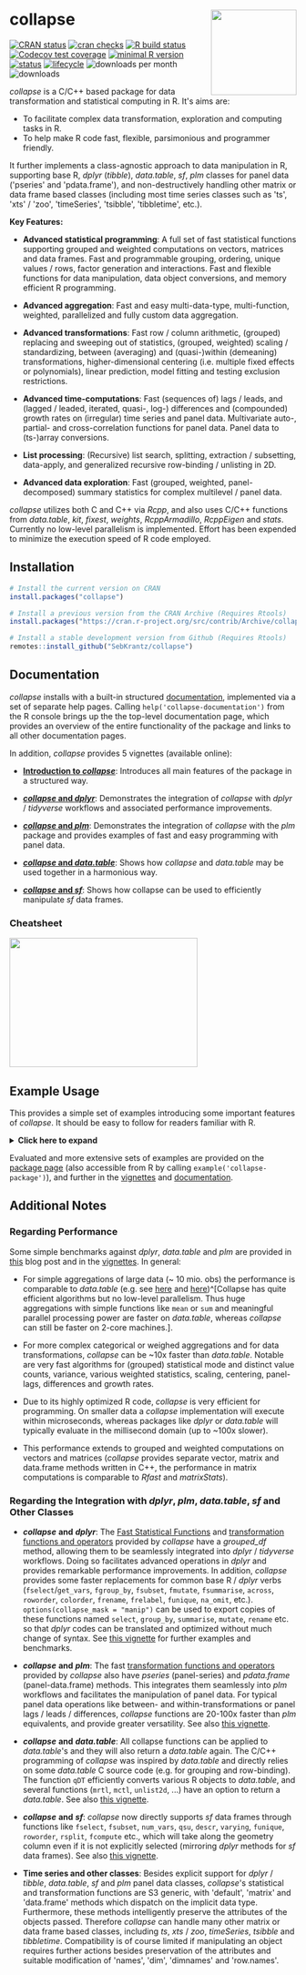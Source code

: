 # collapse <img src='misc/figures/collapse_logo_small.png' width="150px" align="right" />


<!-- badges: start -->
[![CRAN status](https://www.r-pkg.org/badges/version/collapse)](https://cran.r-project.org/package=collapse) 
[![cran checks](https://cranchecks.info/badges/worst/collapse)](https://cran.r-project.org/web/checks/check_results_collapse.html)
[![R build status](https://github.com/SebKrantz/collapse/workflows/R-CMD-check/badge.svg)](https://github.com/SebKrantz/collapse/actions)
[![Codecov test coverage](https://codecov.io/gh/SebKrantz/collapse/branch/master/graph/badge.svg)](https://codecov.io/gh/SebKrantz/collapse?branch=master)
[![minimal R version](https://img.shields.io/badge/R%3E%3D-2.10-6666ff.svg)](https://cran.r-project.org/)
[![status](https://tinyverse.netlify.com/badge/collapse)](https://CRAN.R-project.org/package=collapse)
[![lifecycle](https://img.shields.io/badge/lifecycle-maturing-blue.svg)](https://www.tidyverse.org/lifecycle/#maturing)
![downloads per month](http://cranlogs.r-pkg.org/badges/collapse?color=blue)
![downloads](http://cranlogs.r-pkg.org/badges/grand-total/collapse?color=blue)
<!-- [![Travis build status](https://travis-ci.com/SebKrantz/collapse.svg?branch=master)](https://travis-ci.com/SebKrantz/collapse) -->
<!-- badges: end -->

*collapse* is a C/C++ based package for data transformation and statistical computing in R. It's aims are:

* To facilitate complex data transformation, exploration and computing tasks in R.
* To help make R code fast, flexible, parsimonious and programmer friendly. 

It further implements a class-agnostic approach to data manipulation in R, supporting base R, *dplyr* (*tibble*), *data.table*, *sf*, *plm* classes for panel data ('pseries' and 'pdata.frame'), and non-destructively handling other matrix or data frame based classes (including most time series classes such as 'ts', 'xts' / 'zoo', 'timeSeries', 'tsibble', 'tibbletime', etc.). 

<!-- *collapse* thus provides a robust, flexible, class-agnostic and computationally advanced toolkit for data manipulation in R. -->

<!-- Core functions are implicit-type generic and attribute preserving, supporting other matrix or data frame based classes e.g. time series (*ts*, *xts* / *zoo*, *timeSeries* etc.), *sf* data frames etc. -->


**Key Features:**

*  **Advanced statistical programming**: A full set of fast statistical functions 
        supporting grouped and weighted computations on vectors, matrices and 
        data frames. Fast and programmable grouping, ordering, unique values / rows, 
        factor generation and interactions. Fast and flexible functions for data 
        manipulation, data object conversions, and memory efficient R programming.

*  **Advanced aggregation**: Fast and easy multi-data-type, multi-function, 
        weighted, parallelized and fully custom data aggregation.

*  **Advanced transformations**: Fast row / column arithmetic, (grouped) replacing 
        and sweeping out of statistics, (grouped, weighted) scaling / standardizing, 
        between (averaging) and (quasi-)within (demeaning) transformations, 
        higher-dimensional centering (i.e. multiple fixed effects or polynomials), 
        linear prediction, model fitting and testing exclusion restrictions.

*  **Advanced time-computations**: Fast (sequences of) lags / leads, and 
        (lagged / leaded, iterated, quasi-, log-) differences and (compounded) 
        growth rates on (irregular) time series and panel data. 
        Multivariate auto-, partial- and cross-correlation functions for panel data. 
        Panel data to (ts-)array conversions.

*  **List processing**: (Recursive) list search, splitting, 
        extraction / subsetting, data-apply, and generalized recursive 
        row-binding / unlisting in 2D.

* **Advanced data exploration**: Fast (grouped, weighted, panel-decomposed) 
        summary statistics for complex multilevel / panel data.

*collapse* utilizes both C and C++ via *Rcpp*, and also uses C/C++ functions from *data.table*, *kit*, *fixest*, *weights*, *RcppArmadillo*, *RcppEigen* and *stats*. Currently no low-level parallelism is implemented. Effort has been expended to minimize the execution speed of R code employed. 

## Installation

``` r
# Install the current version on CRAN
install.packages("collapse")

# Install a previous version from the CRAN Archive (Requires Rtools)
install.packages("https://cran.r-project.org/src/contrib/Archive/collapse/collapse_1.5.3.tar.gz", repos = NULL, type = "source")

# Install a stable development version from Github (Requires Rtools)
remotes::install_github("SebKrantz/collapse")
```
<!--
# install the development version
devtools::install_github("SebKrantz/collapse")
-->

## Documentation
*collapse* installs with a built-in structured [documentation](<https://sebkrantz.github.io/collapse/reference/index.html>), implemented via a set of separate help pages. Calling `help('collapse-documentation')` from the R console brings up the the top-level documentation page, which provides an overview of the entire functionality of the package and links to all other documentation pages. 

In addition, *collapse* provides 5 vignettes (available online):

* [**Introduction to *collapse***](<https://sebkrantz.github.io/collapse/articles/collapse_intro.html>): Introduces all main features of the package in a structured way.

* [***collapse* and *dplyr***](<https://sebkrantz.github.io/collapse/articles/collapse_and_dplyr.html>): Demonstrates the integration of *collapse* with *dplyr* / *tidyverse* workflows and associated performance improvements.

* [***collapse* and *plm***](<https://sebkrantz.github.io/collapse/articles/collapse_and_plm.html>): Demonstrates the integration of *collapse* with the *plm* package and provides examples of fast and easy programming with panel data. 

* [***collapse* and *data.table***](<https://sebkrantz.github.io/collapse/articles/collapse_and_data.table.html>): Shows how *collapse* and *data.table* may be used together in a harmonious way. 

* [***collapse* and *sf***](<https://sebkrantz.github.io/collapse/articles/collapse_and_sf.html>): Shows how collapse can be used to efficiently manipulate *sf* data frames.

### Cheatsheet

<a href="https://raw.githubusercontent.com/SebKrantz/cheatsheets/master/collapse.pdf"><img src="https://raw.githubusercontent.com/SebKrantz/cheatsheets/master/pngs/collapse.png" width="330" height="227"/></a> <!-- 294 -->

## Example Usage
This provides a simple set of examples introducing some important features of *collapse*. It should be easy to follow for readers familiar with R. 


<details>
  <summary><b><a style="cursor: pointer;">Click here to expand </a></b> </summary>
  
``` r
library(collapse)
data("iris")            # iris dataset in base R
v <- iris$Sepal.Length  # Vector
d <- num_vars(iris)     # Saving numeric variables (could also be a matrix, statistical functions are S3 generic)
g <- iris$Species       # Grouping variable (could also be a list of variables)

## Advanced Statistical Programming -----------------------------------------------------------------------------

# Simple (column-wise) statistics...
fmedian(v)                       # Vector
fsd(qM(d))                       # Matrix (qM is a faster as.matrix)
fmode(d)                         # data.frame
fmean(qM(d), drop = FALSE)       # Still a matrix
fmax(d, drop = FALSE)            # Still a data.frame

# Fast grouped and/or weighted statistics
w <- abs(rnorm(fnrow(iris)))
fmedian(d, w = w)                 # Simple weighted statistics
fnth(d, 0.75, g)                  # Grouped statistics (grouped third quartile)
fmedian(d, g, w)                  # Groupwise-weighted statistics
fsd(v, g, w)                      # Similarly for vectors
fmode(qM(d), g, w, ties = "max")  # Or matrices (grouped and weighted maximum mode) ...

# A fast set of data manipulation functions allows complex piped programming at high speeds
library(magrittr)                            # Pipe operators
iris %>% fgroup_by(Species) %>% fndistinct   # Grouped distinct value counts
iris %>% fgroup_by(Species) %>% fmedian(w)   # Weighted group medians 
iris %>% add_vars(w) %>%                     # Adding weight vector to dataset
  fsubset(Sepal.Length < fmean(Sepal.Length), Species, Sepal.Width:w) %>% # Fast selecting and subsetting
  fgroup_by(Species) %>%                     # Grouping (efficiently creates a grouped tibble)
  fvar(w) %>%                                # Frequency-weighted group-variance, default (keep.w = TRUE)  
  roworder(sum.w)                            # also saves group weights in a column called 'sum.w'

# Can also use dplyr (but dplyr manipulation verbs are a lot slower)
library(dplyr)
iris %>% add_vars(w) %>% 
  filter(Sepal.Length < fmean(Sepal.Length)) %>% 
  select(Species, Sepal.Width:w) %>% 
  group_by(Species) %>% 
  fvar(w) %>% arrange(sum.w)

## Advanced Aggregation -----------------------------------------------------------------------------------------

collap(iris, Sepal.Length + Sepal.Width ~ Species, fmean)  # Simple aggregation using the mean..
collap(iris, ~ Species, list(fmean, fmedian, fmode))       # Multiple functions applied to each column
add_vars(iris) <- w                                        # Adding weights, return in long format..
collap(iris, ~ Species, list(fmean, fmedian, fmode), w = ~ w, return = "long")

# Generate some additional logical data
settransform(iris, AWMSL = Sepal.Length > fmedian(Sepal.Length, w = w), 
                   AWMSW = Sepal.Width > fmedian(Sepal.Width, w = w))

# Multi-type data aggregation: catFUN applies to all categorical columns (here AMWSW)
collap(iris, ~ Species + AWMSL, list(fmean, fmedian, fmode), 
       catFUN = fmode, w = ~ w, return = "long")

# Custom aggregation gives the greatest possible flexibility: directly mapping functions to columns
collap(iris, ~ Species + AWMSL, 
       custom = list(fmean = 2:3, fsd = 3:4, fmode = "AWMSL"), w = ~ w, 
       wFUN = list(fsum, fmin, fmax), # Here also aggregating the weight vector with 3 different functions
       keep.col.order = FALSE)        # Column order not maintained -> grouping and weight variables first

# Can also use grouped tibble: weighted median for numeric, weighted mode for categorical columns
iris %>% fgroup_by(Species, AWMSL) %>% collapg(fmedian, fmode, w = w)

## Advanced Transformations -------------------------------------------------------------------------------------

# All Fast Statistical Functions have a TRA argument, supporting 10 different replacing and sweeping operations
fmode(d, TRA = "replace")     # Replacing values with the mode
fsd(v, TRA = "/")             # dividing by the overall standard deviation (scaling)
fsum(d, TRA = "%")            # Computing percentages
fsd(d, g, TRA = "/")          # Grouped scaling
fmin(d, g, TRA = "-")         # Setting the minimum value in each species to 0
ffirst(d, g, TRA = "%%")      # Taking modulus of first value in each species
fmedian(d, g, w, "-")         # Groupwise centering by the weighted median
fnth(d, 0.95, g, w, "%")      # Expressing data in percentages of the weighted species-wise 95th percentile
fmode(d, g, w, "replace",     # Replacing data by the species-wise weighted minimum-mode
      ties = "min")

# TRA() can also be called directly to replace or sweep with a matching set of computed statistics
TRA(v, sd(v), "/")                       # Same as fsd(v, TRA = "/")
TRA(d, fmedian(d, g, w), "-", g)         # Same as fmedian(d, g, w, "-")
TRA(d, BY(d, g, quantile, 0.95), "%", g) # Same as fnth(d, 0.95, g, TRA = "%") (apart from quantile algorithm)

# For common uses, there are some faster and more advanced functions
fbetween(d, g)                           # Grouped averaging [same as fmean(d, g, TRA = "replace") but faster]
fwithin(d, g)                            # Grouped centering [same as fmean(d, g, TRA = "-") but faster]
fwithin(d, g, w)                         # Grouped and weighted centering [same as fmean(d, g, w, "-")]
fwithin(d, g, w, theta = 0.76)           # Quasi-centering i.e. d - theta*fbetween(d, g, w)
fwithin(d, g, w, mean = "overall.mean")  # Preserving the overall weighted mean of the data

fscale(d)                                # Scaling and centering (default mean = 0, sd = 1)
fscale(d, mean = 5, sd = 3)              # Custom scaling and centering
fscale(d, mean = FALSE, sd = 3)          # Mean preserving scaling
fscale(d, g, w)                          # Grouped and weighted scaling and centering
fscale(d, g, w, mean = "overall.mean",   # Setting group means to overall weighted mean,
       sd = "within.sd")                 # and group sd's to fsd(fwithin(d, g, w), w = w)

get_vars(iris, 1:2)                      # Use get_vars for fast selecting data.frame columns, gv is shortcut
fhdbetween(gv(iris, 1:2), gv(iris, 3:5)) # Linear prediction with factors and continuous covariates
fhdwithin(gv(iris, 1:2), gv(iris, 3:5))  # Linear partialling out factors and continuous covariates

# This again opens up new possibilities for data manipulation...
iris %>%  
  ftransform(ASWMSL = Sepal.Length > fmedian(Sepal.Length, Species, w, "replace")) %>%
  fgroup_by(ASWMSL) %>% collapg(w = w, keep.col.order = FALSE)

iris %>% fgroup_by(Species) %>% num_vars %>% fwithin(w)  # Weighted demeaning


## Time Series and Panel Series ---------------------------------------------------------------------------------

flag(AirPassengers, -1:3)                      # A sequence of lags and leads
EuStockMarkets %>%                             # A sequence of first and second seasonal differences
  fdiff(0:1 * frequency(.), 1:2)  
fdiff(EuStockMarkets, rho = 0.95)              # Quasi-difference [x - rho*flag(x)]
fdiff(EuStockMarkets, log = TRUE)              # Log-difference [log(x/flag(x))]
EuStockMarkets %>% fgrowth(c(1, frequency(.))) # Ordinary and seasonal growth rate
EuStockMarkets %>% fgrowth(logdiff = TRUE)     # Log-difference growth rate [log(x/flag(x))*100]

# Creating panel data
pdata <- EuStockMarkets %>% list(`A` = ., `B` = .) %>% 
         unlist2d(idcols = "Id", row.names = "Time")  

L(pdata, -1:3, ~Id, ~Time)                   # Sequence of fully identified panel-lags (L is operator for flag) 
pdata %>% fgroup_by(Id) %>% flag(-1:3, Time) # Same thing..

# collapse supports pseries and pdata.frame's, provided by the plm package
pdata <- plm::pdata.frame(pdata, index = c("Id", "Time"))         
L(pdata, -1:3)          # Same as above, ...
psacf(pdata)            # Multivariate panel-ACF
psmat(pdata) %>% plot   # 3D-array of time series from panel data + plotting

HDW(pdata)              # This projects out id and time fixed effects.. (HDW is operator for fhdwithin)
W(pdata, effect = "Id") # Only Id effects.. (W is operator for fwithin)

## List Processing ----------------------------------------------------------------------------------------------

# Some nested list of heterogenous data objects..
l <- list(a = qM(mtcars[1:8]),                                   # Matrix
          b = list(c = mtcars[4:11],                             # data.frame
                   d = list(e = mtcars[2:10], 
                            f = fsd(mtcars))))                   # Vector

ldepth(l)                       # List has 4 levels of nesting (considering that mtcars is a data.frame)
is_unlistable(l)                # Can be unlisted
has_elem(l, "f")                # Contains an element by the name of "f"
has_elem(l, is.matrix)          # Contains a matrix

get_elem(l, "f")                # Recursive extraction of elements..
get_elem(l, c("c","f"))         
get_elem(l, c("c","f"), keep.tree = TRUE)
unlist2d(l, row.names = TRUE)   # Intelligent recursive row-binding to data.frame   
rapply2d(l, fmean) %>% unlist2d # Taking the mean of all elements and repeating

# Application: extracting and tidying results from (potentially nested) lists of model objects
list(mod1 = lm(mpg ~ carb, mtcars), 
     mod2 = lm(mpg ~ carb + hp, mtcars)) %>%
  lapply(summary) %>% 
  get_elem("coef", regex = TRUE) %>%   # Regular expression search and extraction
  unlist2d(idcols = "Model", row.names = "Predictor")

## Summary Statistics -------------------------------------------------------------------------------------------

irisNA <- na_insert(iris, prop = 0.15)  # Randmonly set 15% missing
fnobs(irisNA)                           # Observation count
pwnobs(irisNA)                          # Pairwise observation count
fnobs(irisNA, g)                        # Grouped observation count
fndistinct(irisNA)                      # Same with distinct values... (default na.rm = TRUE skips NA's)
fndistinct(irisNA, g)  

descr(iris)                                   # Detailed statistical description of data

varying(iris, ~ Species)                      # Show which variables vary within Species
varying(pdata)                                # Which are time-varying ? 
qsu(iris, w = ~ w)                            # Fast (one-pass) summary (with weights)
qsu(iris, ~ Species, w = ~ w, higher = TRUE)  # Grouped summary + higher moments
qsu(pdata, higher = TRUE)                     # Panel-data summary (between and within entities)
pwcor(num_vars(irisNA), N = TRUE, P = TRUE)   # Pairwise correlations with p-value and observations
pwcor(W(pdata, keep.ids = FALSE), P = TRUE)   # Within-correlations

```

</details>
<p> </p>

Evaluated and more extensive sets of examples are provided on the [package page](<https://sebkrantz.github.io/collapse/reference/collapse-package.html>) (also accessible from R by calling `example('collapse-package')`), and further in the [vignettes](<https://sebkrantz.github.io/collapse/articles/index.html>) and  [documentation](<https://sebkrantz.github.io/collapse/reference/index.html>).

## Additional Notes
### Regarding Performance 
Some simple benchmarks against *dplyr*, *data.table* and *plm* are provided in [this](<https://sebkrantz.github.io/Rblog/2020/08/31/welcome-to-collapse/>) blog post and in the [vignettes](<https://sebkrantz.github.io/collapse/articles/index.html>). In general:

<!-- using functions that *data.table* also GeForce optimizes, -->

* For simple aggregations of large data (~ 10 mio. obs) the performance is comparable to *data.table* (e.g. see [here](<https://sebkrantz.github.io/collapse/reference/fast-statistical-functions.html#benchmark>) and [here](<https://sebkrantz.github.io/Rblog/2020/08/31/welcome-to-collapse/>))^[Collapse has quite efficient algorithms but no low-level parallelism. Thus huge aggregations with simple functions like `mean` or `sum` and meaningful parallel processing power are faster on *data.table*, whereas *collapse* can still be faster on 2-core machines.].

* For more complex categorical or weighed aggregations and for data transformations, *collapse* can be ~10x faster than *data.table*. Notable are very fast algorithms for (grouped) statistical mode and distinct value counts, variance, various weighted statistics, scaling, centering, panel-lags, differences and growth rates.

* Due to its highly optimized R code, *collapse* is very efficient for programming. On smaller data a *collapse* implementation will execute within microseconds, whereas packages like *dplyr* or *data.table* will typically evaluate in the millisecond domain (up to ~100x slower).

* This performance extends to grouped and weighted computations on vectors and matrices (*collapse* provides separate vector, matrix and data.frame methods written in C++, the performance in matrix computations is comparable to *Rfast* and *matrixStats*).

### Regarding the Integration with *dplyr*, *plm*, *data.table*, *sf* and Other Classes

* ***collapse*** **and** ***dplyr***: The [Fast Statistical Functions](<https://sebkrantz.github.io/collapse/reference/fast-statistical-functions.html>) and [transformation functions and operators](<https://sebkrantz.github.io/collapse/reference/data-transformations.html>) provided by *collapse* have a *grouped_df* method, allowing them to be seamlessly integrated into *dplyr* / *tidyverse* workflows. Doing so facilitates advanced operations in *dplyr* and provides remarkable performance improvements. In addition, *collapse* provides some faster replacements for common base R / *dplyr* verbs (`fselect`/`get_vars`, `fgroup_by`, `fsubset`, `fmutate`, `fsummarise`, `across`, `roworder`, `colorder`, `frename`, `frelabel`, `funique`, `na_omit`, etc.). `options(collapse_mask = "manip")` can be used to export copies of these functions named `select`, `group_by`, `summarise`, `mutate`, `rename` etc. so that *dplyr* codes can be translated and optimized without much change of syntax. See [this vignette](<https://sebkrantz.github.io/collapse/articles/collapse_and_dplyr.html>) for further examples and benchmarks. 

<!-- 
, providing further performance improvements for programming with piped expressions and non-standard evaluation
(bringing *dplyr* close to *data.table* on large data aggregations, and making it faster than *data.table* for advanced transformations) -->

* ***collapse*** **and** ***plm***: The fast [transformation functions and operators](<https://sebkrantz.github.io/collapse/reference/data-transformations.html>) provided by *collapse* also have *pseries* (panel-series) and *pdata.frame* (panel-data.frame) methods. This integrates them seamlessly into *plm* workflows and facilitates the manipulation of panel data. For typical panel data operations like between- and within-transformations or panel lags / leads / differences, *collapse* functions are 20-100x faster than *plm* equivalents, and provide greater versatility. See also [this vignette](<https://sebkrantz.github.io/collapse/articles/collapse_and_plm.html>).

<!-- (e.g. for applying transformations to multiple variables in a *pdata.frame*) -->

* ***collapse*** **and** ***data.table***: All collapse functions can be applied to *data.table*'s and they will also return a *data.table* again. The C/C++ programming of *collapse* was inspired by *data.table* and directly relies on some *data.table* C source code (e.g. for grouping and row-binding). The function `qDT` efficiently converts various R objects to *data.table*, and several functions (`mrtl`, `mctl`, `unlist2d`, ...) have an option to return a *data.table*. See also [this vignette](<https://sebkrantz.github.io/collapse/articles/collapse_and_data.table.html>).

* ***collapse*** **and** ***sf***: *collapse* now directly supports *sf* data frames through functions like `fselect`, `fsubset`, `num_vars`, `qsu`, `descr`, `varying`, `funique`, `roworder`, `rsplit`, `fcompute` etc., which will take along the geometry column even if it is not explicitly selected (mirroring *dplyr* methods for *sf* data frames). See also [this vignette](<https://sebkrantz.github.io/collapse/articles/collapse_and_sf.html>).

* **Time series and other classes**: Besides explicit support for *dplyr* / *tibble*, *data.table*, *sf* and *plm* panel data classes, *collapse*'s statistical and transformation functions are S3 generic, with 'default', 'matrix' and 'data.frame' methods which dispatch on the implicit data type. Furthermore, these methods intelligently preserve the attributes of the objects passed. Therefore *collapse* can handle many other matrix or data frame based classes, including *ts*, *xts* / *zoo*, *timeSeries*, *tsibble* and *tibbletime*. Compatibility is of course limited if manipulating an object requires further actions besides preservation of the attributes and suitable modification of 'names', 'dim', 'dimnames' and 'row.names'. 

<!--

fndistinct(wlddev)
fndistinct(wlddev, wlddev$iso3c)

wlddev %>% fgroup_by(iso3c) %>% fndistinct

collap(wlddev, ~ country + decade, fmean, fmode)

fscale(num_vars(wlddev), wlddec$iso3c)
fwithin(num_vars(wlddev), wlddec$iso3c)

wlddev %>% fgroup_by(country, decade) %>% fselect(PCGDP:ODA) %>% fwithin(ODA)

L(wlddev, -1:1, ~iso3c, ~year, cols = 9:12)

wlddev %>% fgroup_by(country) %>% fselect(PCGDP:ODA, year) %>% flag(-1:1, year)

wlddev %>% fgroup_by(country) %>% fselect(PCGDP:ODA, year) %>% fdiff(-1:1, 1:2, year)
wlddev %>% fgroup_by(country) %>% fselect(PCGDP:ODA, year) %>% fgrowth(1, 1, year)
-->
<!--
## Contributing 
If you want to contribute, please fork and create a pull request for merging with the **development** branch. Presently I am particularly interested in fast algorithms to compute weighted medians and (weighted) quantiles. 


settransform(Species.AWMSL = finteraction(Species, AWMSL))



<!-- *collapse* is not limited to programming with data.frames and it is class-secure and attribute-preserving (thus it can be applied to data.table's, tibbles, grouped tibbles etc. and also to special atomic objects like time-series and time-series matrices etc.). -->



